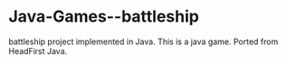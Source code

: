 # Java-Games--battleship
battleship project implemented in Java.
This is a java game. Ported from HeadFirst Java. 
